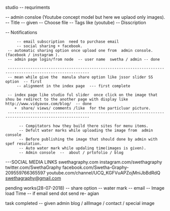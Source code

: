 

   studio  -- requriments 

  -- admin consloe (Youtube  concept model but here we uplaod only images). 
             -- Title  -- given
             -- Choose file
             -- Tags like (youtube)
             -- Disscription

  -- Notifications     

		 -- email subscription  need to purchase email 
		 -- social sharing + facebook.
     -- automatic sharing option once upload one from  admin console.(facebook / instagram ).
     -- admin page login/from node  -- user name  swetha / admin -- done 
     
     ----------------------------------------------------------------------------------------------------------
     -- mean while give the  manula share option like jssor slider SS option  -- first 
		 -- alignment in the index page  --- first complete 
      
     -- index page like studio ful slider  once click on the image that shou be redirect to the another page with display like http://www.vidyavox.com/blog/  -- done 
        +  share/ views/ comments /like  for the particluar picture. 
     ----------------------------------------------------------------------------------------------------------

          -- Compitators how they build there sites for menu items.
          -- Defult water marks while uploading the image from  admin console 
          -- Before publishing the image that should done by admin with spef resulation.
          -- Auto water mark while updaling time(images is given). 
          -- Admin console  --  about / prtofolio / blog 
          

   ---SOCIAL MEDIA LINKS 
      swethagraphy.com
      instagram.com/swethagraphy
      twitter.com/SwethaGraphy
      facebook.com/Swetha-Graphy-209559766365597
      youtube.com/channel/UCQ_KGFVuAPZojMniJbBdRdQ
      swethagraphy@gmail.com
  
  
  pending works(28-07-2018)
    -- share option 
    -- water mark 
    -- email
    -- Image load Time
    -- if email send  dot send re- agian 
    
   task completed 
      -- given admin blog / allImage / contact / special image 
         
      
        
     
            
 

      
    
